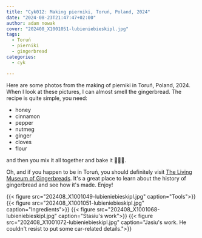 ```yaml
---
title: "Cyk012: Making pierniki, Toruń, Poland, 2024"
date: "2024-08-23T21:47:47+02:00"
author: adam nowak
cover: "202408_X1001051-lubieniebieskipl.jpg"
tags: 
  - Toruń
  - pierniki
  - gingerbread
categories:
  - cyk

---
```


Here are some photos from the making of pierniki in Toruń, Poland, 2024. When I look at these pictures, I can almost smell the gingerbread. The recipe is quite simple, you need:

- honey
- cinnamon
- pepper
- nutmeg
- ginger
- cloves
- flour

and then you mix it all together and bake it 🤷🏻‍♂️.

Oh, and if you happen to be in Toruń, you should definitely visit [The Living Museum of Gingerbreads][1]. It's a great place to learn about the history of gingerbread and see how it's made. Enjoy!

{{< figure src="202408_X1001049-lubieniebieskipl.jpg" caption="Tools">}}
{{< figure src="202408_X1001051-lubieniebieskipl.jpg" caption="Ingredients">}}
{{< figure src="202408_X1001068-lubieniebieskipl.jpg" caption="Stasiu's work">}}
{{< figure src="202408_X1001072-lubieniebieskipl.jpg" caption="Jasiu's work. He couldn't resist to put some car-related details.">}}

[1]: https://muzeumpiernika.pl/en/

